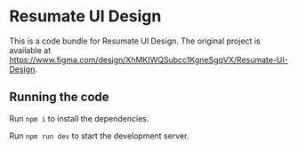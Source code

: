 
  # Resumate UI Design

  This is a code bundle for Resumate UI Design. The original project is available at https://www.figma.com/design/XhMKIWQSubcc1KgneSgqVX/Resumate-UI-Design.

  ## Running the code

  Run `npm i` to install the dependencies.

  Run `npm run dev` to start the development server.
  